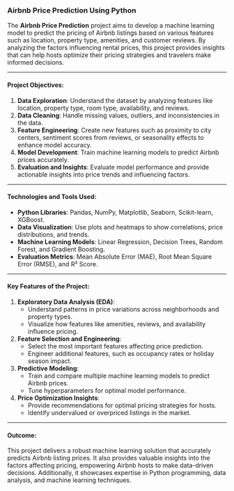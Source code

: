 ### **Airbnb Price Prediction Using Python**  

The **Airbnb Price Prediction** project aims to develop a machine learning model to predict the pricing of Airbnb listings based on various features such as location, property type, amenities, and customer reviews. By analyzing the factors influencing rental prices, this project provides insights that can help hosts optimize their pricing strategies and travelers make informed decisions.  

---

#### **Project Objectives:**  
1. **Data Exploration**: Understand the dataset by analyzing features like location, property type, room type, availability, and reviews.  
2. **Data Cleaning**: Handle missing values, outliers, and inconsistencies in the data.  
3. **Feature Engineering**: Create new features such as proximity to city centers, sentiment scores from reviews, or seasonality effects to enhance model accuracy.  
4. **Model Development**: Train machine learning models to predict Airbnb prices accurately.  
5. **Evaluation and Insights**: Evaluate model performance and provide actionable insights into price trends and influencing factors.  

---

#### **Technologies and Tools Used:**  
- **Python Libraries**: Pandas, NumPy, Matplotlib, Seaborn, Scikit-learn, XGBoost.  
- **Data Visualization**: Use plots and heatmaps to show correlations, price distributions, and trends.  
- **Machine Learning Models**: Linear Regression, Decision Trees, Random Forest, and Gradient Boosting.  
- **Evaluation Metrics**: Mean Absolute Error (MAE), Root Mean Square Error (RMSE), and R² Score.  

---

#### **Key Features of the Project:**  
1. **Exploratory Data Analysis (EDA)**:  
   - Understand patterns in price variations across neighborhoods and property types.  
   - Visualize how features like amenities, reviews, and availability influence pricing.  
2. **Feature Selection and Engineering**:  
   - Select the most important features affecting price prediction.  
   - Engineer additional features, such as occupancy rates or holiday season impact.  
3. **Predictive Modeling**:  
   - Train and compare multiple machine learning models to predict Airbnb prices.  
   - Tune hyperparameters for optimal model performance.  
4. **Price Optimization Insights**:  
   - Provide recommendations for optimal pricing strategies for hosts.  
   - Identify undervalued or overpriced listings in the market.  

---

#### **Outcome:**  
This project delivers a robust machine learning solution that accurately predicts Airbnb listing prices. It also provides valuable insights into the factors affecting pricing, empowering Airbnb hosts to make data-driven decisions. Additionally, it showcases expertise in Python programming, data analysis, and machine learning techniques.  

